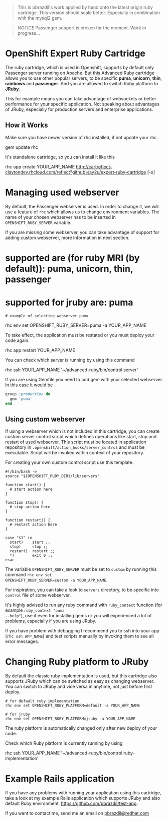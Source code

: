 > This is pbrazdil's work applied by hand onto the latest origin ruby cartridge. This version should scale better. Especially in combination with the mysql2 gem.

> *NOTICE* Passenger support is broken for the moment. Work in progress...

# OpenShift Expert Ruby Cartridge
The ruby cartridge, which is used in Openshift, supports by default only Passenger server running on Apache. But this Advanced Ruby cartridge allows you to use other popular servers, to be specific **puma**, **unicorn**, **thin**, **rainbows** and **passenger**. And you are allowed to switch Ruby platform to **JRuby**.

This for example means you can take advantage of websockets or better performance for your specific application. Not speaking about advantages of JRuby, especially for production servers and enterprise applications.


How it Works
------------
Make sure you have newer version of rhc installed, if not update your rhc

  gem update rhc

It's standalone cartridge, so you can install it like this

  rhc app create YOUR_APP_NAME http://cartreflect-claytondev.rhcloud.com/reflect?github=jay2u/expert-ruby-cartridge [-s]


Managing used webserver
===================

By default, the Passenger webserver is used. In order to change it, we will use a feature of <code>rhc</code> which allows us to change environment variables. The name of your chosen webserver has to be inserted in <code>OPENSHIFT_RUBY_SERVER</code> variable.

If you are missing some webserver, you can take advantage of support for adding custom webserver, more information in next section.

  # supported are (for ruby MRI (by default)): puma, unicorn, thin, passenger
  # supported for jruby are: puma

    # example of selecting webserver puma
  rhc env set OPENSHIFT_RUBY_SERVER=puma -a YOUR_APP_NAME

To take effect, the application must be restated or you must deploy your code again.

  rhc app restart YOUR_APP_NAME
  
You can check which server is running by using this command

  rhc ssh YOUR_APP_NAME '~/advanced-ruby/bin/control server'


If you are using Gemfile you need to add gem with your selected webserver. In this case it would be

```ruby
group :production do
  gem 'puma'
end
```

Using custom webserver
-----------------------
If using a webserver which is not included in this cartridge, you can create custom server control script which defines operations like start, stop and restart of used webserver. This script must be located in application repository in <code>.openshift/action_hooks/server_control</code> and must be executable. Script will be invoked within context of your repository.

For creating your own custom control script use this template.

    #!/bin/bash -e
    source "${OPENSHIFT_RUBY_DIR}/lib/servers"

    function start() {
      # start action here
    }

    function stop() {
      # stop action here
    }

    function restart() {
      # restart action here
    }

    case "$1" in
      start)    start ;;
      stop)     stop ;;
      restart)  restart ;;
      *)        exit 0 ;;
    esac

The variable <code>OPENSHIFT_RUBY_SERVER</code> must be set to <code>custom</code> by running this command <code>rhc env set OPENSHIFT_RUBY_SERVER=custom -a YOUR_APP_NAME</code>.

For inspiration, you can take a look to <code>servers</code> directory, to be specific into <code>control</code> file of some webserver.

It's highly advised to run any ruby command with <code>ruby_context</code> function  (for example <code>ruby_context "puma --help"</code>), use it even for installing gems or you will experienced a lot of problems, especially if you are using JRuby.

If you have problem with debugging I recommend you to ssh into your app (<code>rhc ssh APP_NAME</code>) and test scripts manually by invoking them to see all error messages.

Changing Ruby platform to JRuby
==================================

By default the classic ruby implementation is used, but this cartridge also supports JRuby which can be switched as easy as changing webserver. You can switch to JRuby and vice versa in anytime, not just before first deploy.


    # for default ruby implementation
    rhc env set OPENSHIFT_RUBY_PLATFORM=default -a YOUR_APP_NAME

    # for jruby
    rhc env set OPENSHIFT_RUBY_PLATFORM=jruby -a YOUR_APP_NAME

The ruby platform is automatically changed only after new deploy of your code.

Check which Ruby platform is currently running by using

  rhc ssh YOUR_APP_NAME '~/advanced-ruby/bin/control ruby-implementation'


Example Rails application
=========================

If you have any problems with running your application using this cartridge, take a look at my example Rails application which supports JRuby and also default Ruby environment, https://github.com/pbrazdil/test-app.


If you want to contact me, send me an email on pbrazdil@redhat.com
